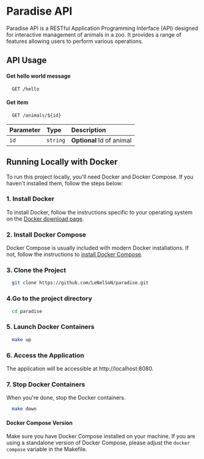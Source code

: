 # Paradise API

Paradise API is a RESTful Application Programming Interface (API) designed for interactive management of animals in a zoo. It provides a range of features allowing users to perform various operations.

## API Usage

#### Get hello world message

```http
  GET /hello
```

#### Get item

```http
  GET /animals/${id}
```

| Parameter | Type     | Description               |
| :-------- | :------- | :------------------------ |
| `id`      | `string` | **Optional** Id of animal |

## Running Locally with Docker

To run this project locally, you'll need Docker and Docker Compose. If you haven't installed them, follow the steps below:

### 1. Install Docker

To install Docker, follow the instructions specific to your operating system on the [Docker download page](https://www.docker.com/get-started).

### 2. Install Docker Compose

Docker Compose is usually included with modern Docker installations. If not, follow the instructions to [install Docker Compose](https://docs.docker.com/compose/install/).

### 3. Clone the Project

```bash
  git clone https://github.com/LeNelSoN/paradise.git
```

### 4.Go to the project directory

```bash
  cd paradise
```

### 5. Launch Docker Containers

```bash
  make up
```
### 6. Access the Application
The application will be accessible at http://localhost:8080.

### 7. Stop Docker Containers
When you're done, stop the Docker containers.

```bash
  make down
```
#### Docker Compose Version

Make sure you have Docker Compose installed on your machine. 
If you are using a standalone version of Docker Compose, please adjust the `docker compose` variable in the Makefile.